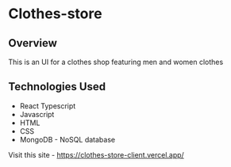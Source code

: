 ﻿# Clothes-store

## Overview
This is an UI for a clothes shop featuring men and women clothes

## Technologies Used
* React Typescript
* Javascript
* HTML
* CSS
* MongoDB - NoSQL database

Visit this site - https://clothes-store-client.vercel.app/
